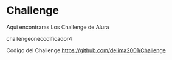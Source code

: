 # Challenge
 
Aqui encontraras Los Challenge de Alura 


challengeonecodificador4


Codigo del Challenge https://github.com/delima2001/Challenge

